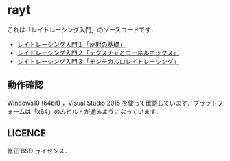 # rayt

これは「レイトレーシング入門」のソースコードです．

* [レイトレーシング入門１「反射の基礎」]()
* [レイトレーシング入門２「テクスチャとコーネルボックス」]()
* [レイトレーシング入門３「モンテカルロレイトレーシング」]()

## 動作確認

Windows10 (64bit) ，Visual Studio 2015 を使って確認しています．プラットフォームは「x64」のみビルドが通るようになっています．

## LICENCE

修正 BSD ライセンス．
